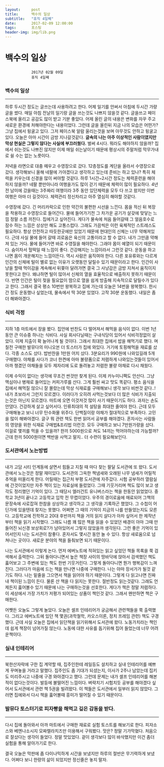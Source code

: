 ```yaml
---
layout:	    post
title: 	    백수의 일상
subtitle:   "휴직 4일째"
date:       2017-02-09 12:00:00
tags:       포스팅
header-img: img/lib.png
---
```


# 	    백수의 일상
```
			2017년 02월 09일
			휴직 4일째
```


### 백수의 일상  
----  
  
 하루 두시간 정도는 글쓰는데 사용하려고 한다. 어제 일기를 안써서 아침에 두시간 가량 글을 썼다. 매일 아침 전날의 일기랑 글을 쓰는것도 나쁘지 않을것 같다.  글을쓰고 페이스북에 올리고 공감도 많이 받고 기분 좋았다. 어제 올린 글의 내용은 변화를 자꾸 주고 새로운 환경에 처해야한다는 내용이었다. 그런데 글을 올린뒤 지금 나의 모습은 어떤가? 그냥 집에서 뒹굴고 있다. 그저 페이스북 알람 울리는것을 보며 아무것도 안하고 뒹굴고 있다. 오늘은 아마 시간이 금방 지나갈것같다. __글속의 나는 아주 이상적인 사람이였지만 막상 현실은 그렇지 않다는 사실에 부끄러웠다.__ 벌써 4시다. 뭐라도 해야하지 않을까? 집에서 쉬는것도 나쁘진 않지만 이제 매일 쉬는날이기 때문에 평상시의 주말처럼 막무가내로 쉴 수는 없는 노릇이다.     
  
 저녁을 라면으로 대충 떼우고 수영장으로 갔다. 12층정도를 계단을 올라서 수영장으로 갔다. 생각해보니 올해 네팔에 가야겠다고 생각하고 있는데 준비는 하고 있나? 특히 체력을 키우는데 신경을 많이 써야할 것같다. 하루 1시간~2시간 정도는 체력훈련을 해야하지 않을까?  네팔 뿐만아니라 여행을가도 많이 걷기 때문에 체력이 많이 필요하다. 4년전 남미에 갔을때는 3주짜리 여행이라 3주 동안 있던체력을 모두 다 쓰고 왔지만 이번 여행은 아마 더 길것이다. 체력관리 정신차리고 아주 열심히 해야할 것같다.     
  
수영장에 갔다. 긴 머리카락으로 인한 약간의 불편한 시선을 느낀다. 몸을 적신 뒤 복장을 착용하고 수영장으로 들어간다. 물에 들어가기전 그 차가운 공기가 살갖에 맞닿는 느낌 정말 소름 끼친다. 집에가고 싶어진다. 게다가 물속에 처음 들어갈때 그 얼음호수로 잠수 하는 느낌은 상상만 해도 고통스럽다. 그래도 가끔씩은 이런 육체적인 스트레스도 필요하다. 항상 안전하고 따듯한곳에만 있었기 때문에 현대인의 신체는 너무 약해져있다. 근데 사실 물에 들어 갈때 괴로움은 육신의 고통이라고 할 수 없다. 내가 그만큼 약해져 있는 거다. 물에 들어가면 바로 수영질을 해야한다. 그래야 몸이 예열이 되기 때문이다. 숨이차서 헐떡일 때 느낌이 좋다. 건강해지는 느낌이라서 그런것 같다. 운동을 하고나면 몸이 개운해지는 느낌이든다. 역시 사람은 움직여야 한다. 다른 포유류와는 다르게 인간의 신체에 털이 별로 없는 이유가 오랫동안 달릴수 있기 때문이라고 한다. 인간이 사냥을 할때 먹이감을 계속해서 뒤쫒아 달려가면 결국 그 사냥감은 금방 지쳐서 움직이지 못한다고 한다. 왜냐하면 털이 많아서 신체의 열을 효율적으로 배출하지 못하기 때문이다. 반면 인간은 털이 젖을 필요없이 땀으로 열을 쉽게 방출해 지속적으로 달릴수가 있다고 한다. 그래서 결국 평소 10번만 왕복하고 집에 가는데 오늘은 14번을 왕복했다. 한시간 정도 운동했나 싶었는데, 물속에서 딱 30분 있었다. 고작 30분 운동했다. 내일은 좀더 해봐야겠다.     
  

### 식비 걱정
----  
  
 지하 1층 마트에서 장을 봤다. 집안에 반찬도 다 떨어져서 해먹을 음식이 없다. 이번 1년동안 큰 이슈중 하나는 식비다. 사실 회사다닐때는 구내식당이 있어서 식비걱정없이 살았다. 이제 지출이 확 늘어나게 될 것이다. 그래서 최대한 집에서 밥을 해먹기로 했다.  며칠전 구매한 발뮤다의 미니오븐 더 토스터가 집에 와있다.  거기에 토핑해먹을 재료를 샀다. 각종 소스도 샀다. 밥반찬을 1만원 어치 샀다. 3분요리가 990원에 나와있길래 5개 구매했다. 야채를 사다가 코너 한켠에 아마 불량품으로 저렴하게 나와있는것들이 있어서 아까 챙겼던 야채들을 모두 제자리에 도로 돌려놓고 저렴한 불량 야채로 다시 채웠다.  
  
 이제 수익이 없다는 생각에 무조건 싼것만 찾게 된다. 이제 카누미니팩도 안산다. 그냥 맥심이나 병채로 들어있는 커피가루를 산다. 그게 훨씬 싸고 맛도 똑같다. 평소 음식을 집에서 해먹질 않으니 잘 몰랐는데 막상 식재료를 구매해보니 생각 보다 비싼것 같다..! 내가 초보라서 그런지 모르겠다. 이러다가 오히려 사먹는것보다 더 많은 식비가 지출되는것은 아닌지 모르겠다. 마트에 오면 이것저것 많이 사기 때문이기도 하다. 과자는 손도 안댔다. 건강하게 살고 싶어서다. 인류최대의 적 설탕을 최대한 줄여야 한다. 근데 모두 구매해놓고 보니 너무 탄수화물 위주다. 단백질이랑 야채가 절대적으로 부족하다. 고민을 많이 해봐야겠다. 글구 뭐 관련 책도 한번 읽어서 공부를 해야겠다. 혼자사는 사람들의 영양을 위한 식재료 구매법&조리법 이런것.  모두 구매하고 보니 7만원가량을 샀다. 이걸로 몇끼를 먹을 수 있을까? 한끼 5000원으로 쳐도 14끼는 먹어야하는데 가능할까? 근데 한끼 5000원이면 백반을 사먹고 말지.. 더 수련이 필요해보인다.    
  
  
### 도서관에서 노는방법  
----  

 내가 고담 시티 인계동에 살면서 힘들고 지칠 때 마다 찾는 팔달 도서관에 또 왔다. 도서관에서 노는것은 정말 재미있다. 도서관의 그윽한 책냄새와 오래된 나무 냄새가 어릴적 추억을 떠올리게 한다. 어릴때는 집근처 부평 도서관에 자주갔다. 시험 공부하러 열람실에 간것이었지만 자주 책이 있는 자료실에 들렀었다. 그때 기웃거리며 책도 많이 보고 생각도 정리했던 기억이 있다. 그 때당시 엘러건트 유니버스라는 책을 한동안 읽었었다. 중학교 3년이 끝나고 고등학교 입학 전 무렵이었다. 우주의 경이로움에 매료되어 그책의 문장속에 사로잡혀 한참을 상상하고 생각하고 그 생각을 기록하곤 했었다. 그 수첩이 어딘가에 있을텐데 찾지는 못했다. 어쩌면 그 때의 기억이 지금의 나를 만들었는지도 모른다. 고등학교에 진학하고 20대 후반까지 책을 거의 읽지 살다가 아차 싶어서 한 제작년부터 책을 읽기 시작했다. 그래도 나름 꽤 많은 책을 읽을 수 있었던 배경이 아마 그때 만들어진 뇌신경 보상회로?가 남아있어서 그렇지 않았을까 생각된다. 그런 좋은 기억이 있어서인지 나는 도서관이 참좋다. 혼자서도 몇시간 동안 놀 수 있다. 항상 새로움으로 넘쳐나는 곳이다. 새로운 분야의 책을 들춰보면 되기 때문이다.  

 나는 도서관에서 이렇게 논다. 먼저 에버노트에 적혀있는 읽고 싶었던 책들 목록을 쭉 검색해서 출력한다. 그뒤 돌아다니면서 높은 책장 사이의 땅바닥에 앉아서 검색했던 책도 훓어보고 그 주변에 있는 책도 한번 기웃거린다. 그렇게 돌아다니면 뭔가 행복감이 느껴진다. 그러다가 마음에 드는 책을 만나면 나중에 구매한다. 나는 아마 장서가가 될것 같기도 하다. 나는 밑줄을 그으면서 책을 읽어야 하기 때문이다. 그렇게 다 읽고나면 진짜 내 책이된 느낌이 든다. 물론 산 책을 다 읽지는 못한다. 절반정도 읽는것같다. 그래도 언제든지 훓어볼수 있기 때문에 나는 구매하는것을 선호한다. 게다가 책은 정말 저렴하다. 이 세상에서 가장 가치가 저평가 되어있는 상품이 책인것 같다. 그래서 왠만하면 책은 구매한다.  

 어쨋든 오늘도 그렇게 놀았다. 오늘은 셀프 인테리어가 궁금해서 관련책들을 쭉 출력했다. 그리고 에버노트에 있던 책 몇권(과학철학, 카오스이론, 정치 프레임 관련) 책도 구경 했다. 근데 사실 오늘은 집에서 읽던책을 읽기위해서 도서관에 왔다. 노동가치라는 책인데 쉽게 책장이 넘어가질 않는다. 노동에 대한 사유를 돕기위해 집어 들었는데 너무 어려운책이다.   

  

### 실내 인테리어  
----  

북한산자락에 구한 집 계약할 때, 집주인한테 레일등도 설치하고 실내 인테리어를 예쁘게 꾸며놓을 거라고 말했다. 집주인도 좀 기대가 되셨는지, 이사가 2주나 남았는데 집키도 미리주시고 나중에 구경 와야겠다고 했다. 그런데 문제는 내가 셀프 인테리어를 해본적이 없다는것이다. 발등에 불떨어진 느낌이다. 벼략치기 시험치듯 공부를 해야겠다 싶어서 도서관에서 관련 책 5권을 빌려왔다. 이 책들은 도서관에서 일부러 읽지 않았다. 그러면 집에와서 다시 책을 훓어볼때 흥미가 떨어질 수 있기 때문이다.   
  

### 발뮤다 토스터기로 피자빵을 해먹고 깊은 감동을 받다.  
----  

다시 집에 돌아와서 아까 마트에서 구매한 재료로 실험 토스트를 해보기로 한다. 피자소스와 베엔나소시지 모짜렐라치즈만 이용해서 구워봤다. 맛은? 정말 기가막혔다. 처음으로 잘샀다는 생각이 들었다. 정말 맛있었다. 겉이 생각보다 많이 바삭했지만 이건 좀더 실험을 통해 알아가기로 한다.   
  
결국 오늘은 막판에 좀 다이나믹하게 시간을 보냈지만 하루의 절반은 무기력하게 보냈다. 어쩌다 보니 한량의 삶이 되었지만 정신줄은 놓지 말자.
  
  
